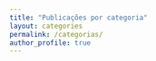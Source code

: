 ```yaml
---
title: "Publicações por categoria"
layout: categories
permalink: /categorias/
author_profile: true
---
```


